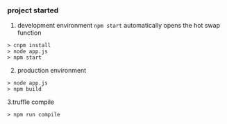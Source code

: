 ### project started
1. development environment `npm start` automatically opens the hot swap function
```
> cnpm install
> node app.js
> npm start
```

2. production environment
```
> node app.js
> npm build
```
3.truffle compile

```
> npm run compile
```

